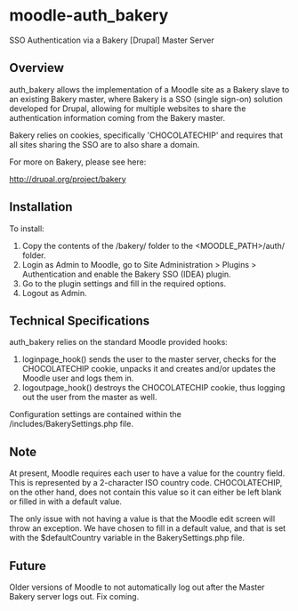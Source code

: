 moodle-auth_bakery
==================

SSO Authentication via a Bakery [Drupal] Master Server


Overview
--------

auth_bakery allows the implementation of a Moodle site as a Bakery slave to an existing Bakery master, where Bakery is a SSO (single sign-on) solution developed for Drupal, allowing for multiple websites to share the authentication information coming from the Bakery master.

Bakery relies on cookies, specifically 'CHOCOLATECHIP' and requires that all sites sharing the SSO are to also share a domain.

For more on Bakery, please see here:

http://drupal.org/project/bakery


Installation
------------

To install:

1. Copy the contents of the /bakery/ folder to the <MOODLE_PATH>/auth/ folder.
2. Login as Admin to Moodle, go to Site Administration > Plugins > Authentication and enable the Bakery SSO (IDEA) plugin.
3. Go to the plugin settings and fill in the required options.
4. Logout as Admin.


Technical Specifications
------------------------

auth_bakery relies on the standard Moodle provided hooks:

1. loginpage_hook() sends the user to the master server, checks for the CHOCOLATECHIP cookie, unpacks it and creates and/or updates the Moodle user and logs them in.
2. logoutpage_hook() destroys the CHOCOLATECHIP cookie, thus logging out the user from the master as well.

Configuration settings are contained within the /includes/BakerySettings.php file.


Note
----

At present, Moodle requires each user to have a value for the country field. This is represented by a 2-character ISO country code. CHOCOLATECHIP, on the other hand, does not contain this value so it can either be left blank or filled in with a default value.

The only issue with not having a value is that the Moodle edit screen will throw an exception. We have chosen to fill in a default value, and that is set with the $defaultCountry variable in the BakerySettings.php file.

Future
------

Older versions of Moodle to not automatically log out after the Master Bakery server logs out. Fix coming.